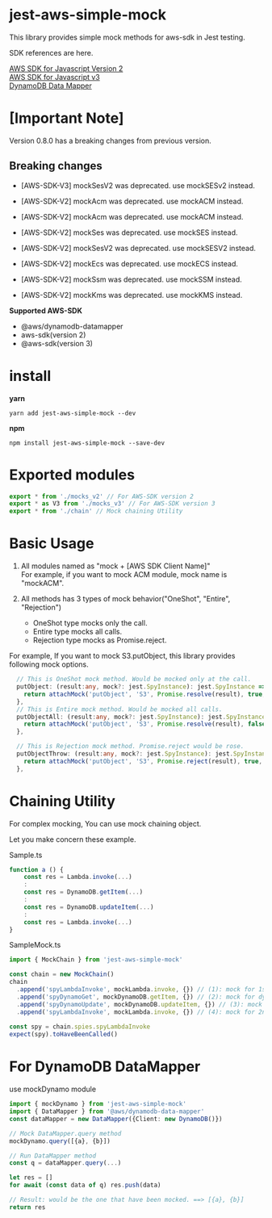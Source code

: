 # jest-aws-simple-mock
This library provides simple mock methods for aws-sdk in Jest testing.

SDK references are here.  

[AWS SDK for Javascript Version 2](https://docs.aws.amazon.com/AWSJavaScriptSDK/latest/)  
[AWS SDK for Javascript v3](https://docs.aws.amazon.com/AWSJavaScriptSDK/v3/latest/index.html)  
[DynamoDB Data Mapper](https://github.com/awslabs/dynamodb-data-mapper-js)

# [Important Note]
Version 0.8.0 has a breaking changes from previous version.
## Breaking changes
- [AWS-SDK-V3] mockSesV2 was deprecated. use mockSESv2 instead.

- [AWS-SDK-V2] mockAcm was deprecated. use mockACM instead.
- [AWS-SDK-V2] mockAcm was deprecated. use mockACM instead.
- [AWS-SDK-V2] mockSes was deprecated. use mockSES instead.
- [AWS-SDK-V2] mockSesV2 was deprecated. use mockSESV2 instead.
- [AWS-SDK-V2] mockEcs was deprecated. use mockECS instead.
- [AWS-SDK-V2] mockSsm was deprecated. use mockSSM instead.
- [AWS-SDK-V2] mockKms was deprecated. use mockKMS instead.

**Supported AWS-SDK**
- @aws/dynamodb-datamapper
- aws-sdk(version 2)
- @aws-sdk(version 3)

# install

**yarn**
```
yarn add jest-aws-simple-mock --dev
```

**npm**
```
npm install jest-aws-simple-mock --save-dev
```

# Exported modules

```ts
export * from './mocks_v2' // For AWS-SDK version 2
export * as V3 from './mocks_v3' // For AWS-SDK version 3
export * from './chain' // Mock chaining Utility
```

# Basic Usage

1. All modules named as "mock + [AWS SDK Client Name]"  
For example, if you want to mock ACM module, mock name is "mockACM".

2. All methods has 3 types of mock behavior("OneShot", "Entire", "Rejection")
    - OneShot type mocks only the call.
    - Entire type mocks all calls.
    - Rejection type mocks as Promise.reject. 

For example, If you want to mock S3.putObject, this library provides following mock options.

```ts
  // This is OneShot mock method. Would be mocked only at the call.
  putObject: (result:any, mock?: jest.SpyInstance): jest.SpyInstance => {
    return attachMock('putObject', 'S3', Promise.resolve(result), true, mock)
  },
  // This is Entire mock method. Would be mocked all calls.
  putObjectAll: (result:any, mock?: jest.SpyInstance): jest.SpyInstance => {
    return attachMock('putObject', 'S3', Promise.resolve(result), false, mock)
  },

  // This is Rejection mock method. Promise.reject would be rose. 
  putObjectThrow: (result:any, mock?: jest.SpyInstance): jest.SpyInstance => {
    return attachMock('putObject', 'S3', Promise.reject(result), true, mock)
  },
```

# Chaining Utility
For complex mocking, You can use mock chaining object.

Let you make concern these example.

Sample.ts
```ts
function a () {
    const res = Lambda.invoke(...)
    :
    const res = DynamoDB.getItem(...)
    :
    const res = DynamoDB.updateItem(...)
    :
    const res = Lambda.invoke(...)
}
```

SampleMock.ts
```ts
import { MockChain } from 'jest-aws-simple-mock'

const chain = new MockChain()
chain
  .append('spyLambdaInvoke', mockLambda.invoke, {}) // (1): mock for 1st lambda invoke
  .append('spyDynamoGet', mockDynamoDB.getItem, {}) // (2): mock for dynamodb getItem
  .append('spyDynamoUpdate', mockDynamoDB.updateItem, {}) // (3): mock for dynamodb updateItem
  .append('spyLambdaInvoke', mockLambda.invoke, {}) // (4): mock for 2nd lambda invoke (by specify the same name of the (1))
  
const spy = chain.spies.spyLambdaInvoke
expect(spy).toHaveBeenCalled()

```

# For DynamoDB DataMapper
use mockDynamo module

```ts
import { mockDynamo } from 'jest-aws-simple-mock'
import { DataMapper } from '@aws/dynamodb-data-mapper'
const dataMapper = new DataMapper({Client: new DynamoDB()})

// Mock DataMapper.query method
mockDynamo.query([{a}, {b}])

// Run DataMapper method
const q = dataMapper.query(...)

let res = []
for await (const data of q) res.push(data)

// Result: would be the one that have been mocked. ==> [{a}, {b}]
return res

```
